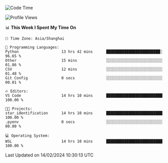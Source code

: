 <!--START_SECTION:waka-->
![Code Time](http://img.shields.io/badge/Code%20Time-1%2C514%20hrs%2021%20mins-blue)

![Profile Views](http://img.shields.io/badge/Profile%20Views-0-blue)

📊 **This Week I Spent My Time On** 

```text
🕑︎ Time Zone: Asia/Shanghai

💬 Programming Languages: 
Python                   13 hrs 42 mins      ████████████████████████░   96.65 % 
Other                    15 mins             ░░░░░░░░░░░░░░░░░░░░░░░░░   01.86 % 
CSV                      12 mins             ░░░░░░░░░░░░░░░░░░░░░░░░░   01.48 % 
Git Config               0 secs              ░░░░░░░░░░░░░░░░░░░░░░░░░   00.01 % 

🔥 Editors: 
VS Code                  14 hrs 10 mins      █████████████████████████   100.00 % 

🐱‍💻 Projects: 
star_identification      14 hrs 10 mins      █████████████████████████   100.00 % 
.pyenv                   0 secs              ░░░░░░░░░░░░░░░░░░░░░░░░░   00.00 % 

💻 Operating System: 
WSL                      14 hrs 10 mins      █████████████████████████   100.00 % 
```


 Last Updated on 14/02/2024 10:30:13 UTC
<!--END_SECTION:waka-->